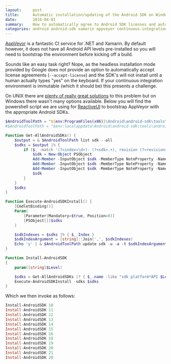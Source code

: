 ```yaml
---
layout:     post
title:      Automatic installation/updating of the Android SDK on Windows
date:       2016-04-01
summary:    How to automatically agree to Android SDK licenses and automatically update/install on a headless Windows/AppVeyor CI host.
categories: android android-sdk xamarin appveyor continuous-integration
---
```



[AppVeyor](http://www.appveyor.com/) is a fantastic CI service for .NET and Xamarin. By default however, it does not have all Android API levels pre-installed so you will need to bootstrap the environment before kicking off a build. 

Sounds like an easy task right? Nope, as the headless installation mode provided by Google does not provide an option to automatically accept license agreements (``--accept-license``) and the SDK's will not install until a human actually types "yes" on the keyboard. If your continuous integration environment is immutable (which it should be) this presents a challenge. 

On UNIX there are [plenty of really great solutions](https://stackoverflow.com/questions/4681697/is-there-a-way-to-automate-the-android-sdk-installation) to this problem but on Windows there wasn't many options available. Below you will find the powershell script we are using for [ReactiveUI](http://www.reactiveui.net) to bootstrap AppVeyor with the appropriate Android SDKs.

```powershell
$AndroidToolPath = "${env:ProgramFiles(x86)}\Android\android-sdk\tools\android"
#$AndroidToolPath = "$env:localappdata\Android\android-sdk\tools\android"

Function Get-AllAndroidSDKs() {
    $output = & $AndroidToolPath list sdk --all
    $sdks = $output |% {
        if ($_ -match '(?<index>\d+)- (?<sdk>.+), revision (?<revision>[\d\.]+)') {
            $sdk = New-Object PSObject
            Add-Member -InputObject $sdk -MemberType NoteProperty -Name Index -Value $Matches.index
            Add-Member -InputObject $sdk -MemberType NoteProperty -Name Name -Value $Matches.sdk
            Add-Member -InputObject $sdk -MemberType NoteProperty -Name Revision -Value $Matches.revision
            $sdk
        }
    }
    $sdks
}

Function Execute-AndroidSDKInstall() {
    [CmdletBinding()]
    Param(
        [Parameter(Mandatory=$true, Position=0)]
        [PSObject[]]$sdks
    )

    $sdkIndexes = $sdks |% { $_.Index }
    $sdkIndexArgument = [string]::Join(',', $sdkIndexes)
    Echo 'y' | & $AndroidToolPath update sdk -u -a -t $sdkIndexArgument
}

Function Install-AndroidSDK
{
    param([string]$Level)

    $sdks = Get-AllAndroidSDKs |? { $_.name -like "sdk platform*API $Level*" -or $_.name -like "google apis*api $Level" }
    Execute-AndroidSDKInstall -sdks $sdks
}
```

Which we then invoke as follows:

```powershell
Install-AndroidSDK 10
Install-AndroidSDK 11
Install-AndroidSDK 12
Install-AndroidSDK 13
Install-AndroidSDK 14
Install-AndroidSDK 15
Install-AndroidSDK 16
Install-AndroidSDK 18
Install-AndroidSDK 19
Install-AndroidSDK 20
Install-AndroidSDK 21
Install-AndroidSDK 20
```
